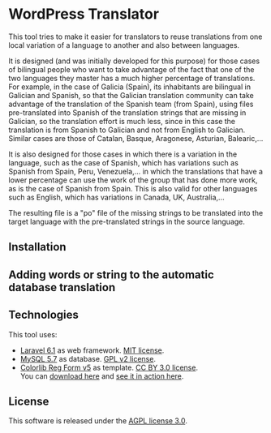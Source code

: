 # WordPress Translator

This tool tries to make it easier for translators to reuse translations from 
one local variation of a language to another and also between languages.

It is designed (and was initially developed for this purpose) for those cases 
of bilingual people who want to take advantage of the fact that one of the two 
languages they master has a much higher percentage of translations. For 
example, in the case of Galicia (Spain), its inhabitants are bilingual in 
Galician and Spanish, so that the Galician translation community can take 
advantage of the translation of the Spanish team (from Spain), using files 
pre-translated into Spanish of the translation strings that are missing in 
Galician, so the translation effort is much less, since in this case the 
translation is from Spanish to Galician and not from English to Galician. 
Similar cases are those of Catalan, Basque, Aragonese, Asturian, Balearic,...

It is also designed for those cases in which there is a variation in the 
language, such as the case of Spanish, which has variations such as Spanish 
from Spain, Peru, Venezuela,... in which the translations that have a lower 
percentage can use the work of the group that has done more work, as is the 
case of Spanish from Spain. This is also valid for other languages such as 
English, which has variations in Canada, UK, Australia,...

The resulting file is a "po" file of the missing strings to be translated into 
the target language with the pre-translated strings in the source language.

## Installation

## Adding words or string to the automatic database translation

## Technologies

This tool uses:
- [Laravel 6.1](https://laravel.com) as web framework. [MIT license](https://opensource.org/licenses/MIT).
- [MySQL 5.7](https://www.mysql.com/) as database. [GPL v2 license](https://www.gnu.org/licenses/old-licenses/gpl-2.0.html).
- [Colorlib Reg Form v5](https://colorlib.com/wp/free-bootstrap-registration-forms/) as template. 
[CC BY 3.0 license](https://creativecommons.org/licenses/by/3.0/).  
You can [download here](https://colorlib.com/thank-you-for-downloading/?dlm-dp-dl=1956) 
and [see it in action here](https://colorlib.com/etc/regform/colorlib-regform-5/).  

## License

This software is released under the [AGPL license 3.0](https://www.gnu.org/licenses/agpl-3.0.html).
